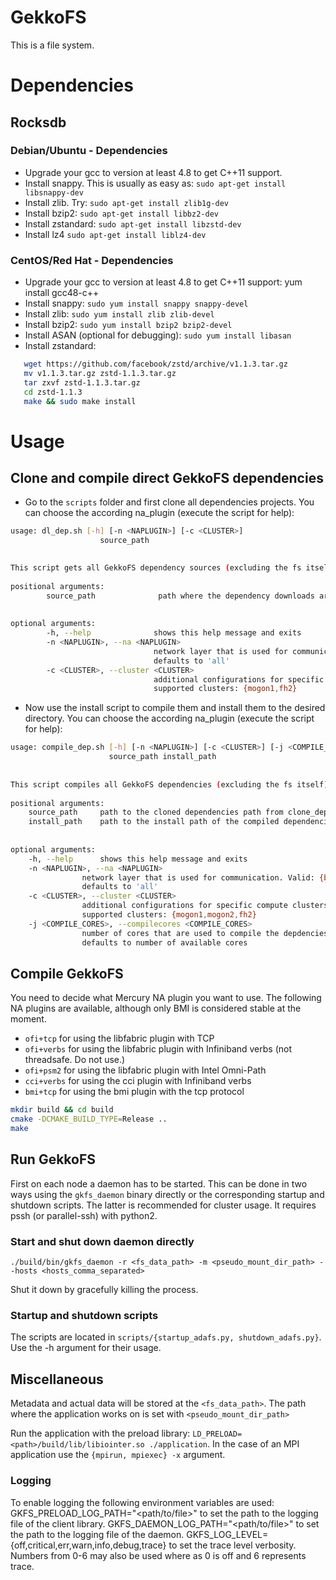 # GekkoFS
This is a file system.

# Dependencies

## Rocksdb

### Debian/Ubuntu - Dependencies

- Upgrade your gcc to version at least 4.8 to get C++11 support.
- Install snappy. This is usually as easy as: `sudo apt-get install libsnappy-dev`
- Install zlib. Try: `sudo apt-get install zlib1g-dev`
- Install bzip2: `sudo apt-get install libbz2-dev`
- Install zstandard: `sudo apt-get install libzstd-dev`
- Install lz4 `sudo apt-get install liblz4-dev`

### CentOS/Red Hat - Dependencies
- Upgrade your gcc to version at least 4.8 to get C++11 support: yum install gcc48-c++
- Install snappy:
    `sudo yum install snappy snappy-devel`
- Install zlib:
    `sudo yum install zlib zlib-devel`
- Install bzip2:
    `sudo yum install bzip2 bzip2-devel`
- Install ASAN (optional for debugging):
    `sudo yum install libasan`
- Install zstandard:

```bash
   wget https://github.com/facebook/zstd/archive/v1.1.3.tar.gz
   mv v1.1.3.tar.gz zstd-1.1.3.tar.gz
   tar zxvf zstd-1.1.3.tar.gz
   cd zstd-1.1.3
   make && sudo make install
```

# Usage

## Clone and compile direct GekkoFS dependencies

- Go to the `scripts` folder and first clone all dependencies projects. You can choose the according na_plugin
(execute the script for help):

```bash
usage: dl_dep.sh [-h] [-n <NAPLUGIN>] [-c <CLUSTER>]
                    source_path
 	

This script gets all GekkoFS dependency sources (excluding the fs itself)
 
positional arguments:
        source_path              path where the dependency downloads are put
 
 
optional arguments:
        -h, --help              shows this help message and exits
        -n <NAPLUGIN>, --na <NAPLUGIN>
                                network layer that is used for communication. Valid: {bmi,cci,ofi,all}
                                defaults to 'all'
        -c <CLUSTER>, --cluster <CLUSTER>
                                additional configurations for specific compute clusters
                                supported clusters: {mogon1,fh2}
```
- Now use the install script to compile them and install them to the desired directory. You can choose the according
na_plugin (execute the script for help):

```bash
usage: compile_dep.sh [-h] [-n <NAPLUGIN>] [-c <CLUSTER>] [-j <COMPILE_CORES>]
                      source_path install_path
	
 
This script compiles all GekkoFS dependencies (excluding the fs itself)
 
positional arguments:
    source_path 	path to the cloned dependencies path from clone_dep.sh
    install_path    path to the install path of the compiled dependencies
 
 
optional arguments:
    -h, --help      shows this help message and exits
    -n <NAPLUGIN>, --na <NAPLUGIN>
                network layer that is used for communication. Valid: {bmi,cci,ofi,all}
                defaults to 'all'
    -c <CLUSTER>, --cluster <CLUSTER>
                additional configurations for specific compute clusters
                supported clusters: {mogon1,mogon2,fh2}
    -j <COMPILE_CORES>, --compilecores <COMPILE_CORES>
                number of cores that are used to compile the depdencies
                defaults to number of available cores
```

## Compile GekkoFS
You need to decide what Mercury NA plugin you want to use. The following NA plugins are available, although only BMI is considered stable at the moment.
 - `ofi+tcp` for using the libfabric plugin with TCP
 - `ofi+verbs` for using the libfabric plugin with Infiniband verbs (not threadsafe. Do not use.)
 - `ofi+psm2` for using the libfabric plugin with Intel Omni-Path
 - `cci+verbs` for using the cci plugin with Infiniband verbs
 - `bmi+tcp` for using the bmi plugin with the tcp protocol 

```bash
mkdir build && cd build
cmake -DCMAKE_BUILD_TYPE=Release ..
make
```

## Run GekkoFS

First on each node a daemon has to be started. This can be done in two ways using the `gkfs_daemon` binary directly or
the corresponding startup and shutdown scripts. The latter is recommended for cluster usage. It requires pssh (or
parallel-ssh) with python2.

### Start and shut down daemon directly

`./build/bin/gkfs_daemon -r <fs_data_path> -m <pseudo_mount_dir_path> --hosts <hosts_comma_separated>`
 
Shut it down by gracefully killing the process.
 
### Startup and shutdown scripts

The scripts are located in `scripts/{startup_adafs.py, shutdown_adafs.py}`. Use the -h argument for their usage.

## Miscellaneous

Metadata and actual data will be stored at the `<fs_data_path>`. The path where the application works on is set with
`<pseudo_mount_dir_path>`
 
Run the application with the preload library: `LD_PRELOAD=<path>/build/lib/libiointer.so ./application`. In the case of
an MPI application use the `{mpirun, mpiexec} -x` argument.
 
### Logging
To enable logging the following environment variables are used:
GKFS_PRELOAD_LOG_PATH="<path/to/file>" to set the path to the logging file of the client library.
GKFS_DAEMON_LOG_PATH="<path/to/file>" to set the path to the logging file of the daemon.
GKFS_LOG_LEVEL={off,critical,err,warn,info,debug,trace} to set the trace level verbosity.
Numbers from 0-6 may also be used where as 0 is off and 6 represents trace.